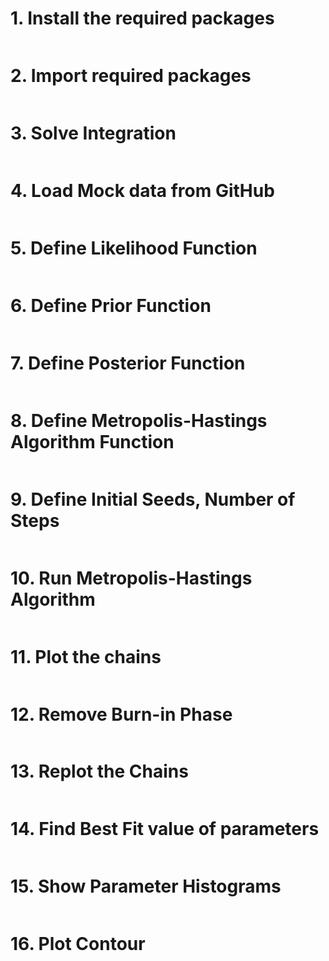 # 1. Install the required packages

```python

```
# 2. Import required packages

```python

```

# 3. Solve Integration

```python

```
# 4. Load Mock data from GitHub

```python

```
# 5. Define Likelihood Function

```python

```
# 6. Define Prior Function

```python

```
# 7. Define Posterior Function

```python

```
# 8. Define Metropolis-Hastings Algorithm Function

```python

```
# 9. Define Initial Seeds, Number of Steps

```python

```
# 10. Run Metropolis-Hastings Algorithm

```python

```
# 11. Plot the chains

```python

```
# 12. Remove Burn-in Phase

```python

```
# 13. Replot the Chains

```python

```
# 14. Find Best Fit value of parameters

```python

```
# 15. Show Parameter Histograms

```python

```
# 16. Plot Contour

```python

```

